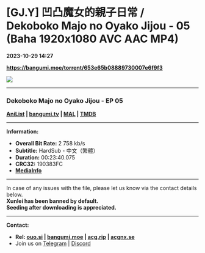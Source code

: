 # [GJ.Y] 凹凸魔女的親子日常 / Dekoboko Majo no Oyako Jijou - 05 (Baha 1920x1080 AVC AAC MP4)

**2023-10-29 14:27**

**https://bangumi.moe/torrent/653e65b08889730007e6f9f3**

![](https://rr1---bh.raws.dev/B/2KU/41/d8f3bc2ed67e750b26dd74e3aa1nq3x5.JPG)

* * *

### **__Dekoboko Majo no Oyako Jijou__** - EP 05

**[AniList](https://anilist.co/anime/154454) | [bangumi.tv](https://bgm.tv/subject/400551) | [MAL](https://myanimelist.net/anime/52985) | [TMDB](https://www.themoviedb.org/tv/209829)**

* * *

**Information:**

*   **Overall Bit Rate:** 2 758 kb/s
*   **Subtitle:** HardSub - 中文（繁體）
*   **Duration:** 00:23:40.075
*   **CRC32:** 190383FC
*   **[MediaInfo](https://rr1---nfo.raws.dev/%5BGJ.Y%5D%20%E5%87%B9%E5%87%B8%E9%AD%94%E5%A5%B3%E7%9A%84%E8%A6%AA%E5%AD%90%E6%97%A5%E5%B8%B8%20-%2005%20%28Baha%201920x1080%20AVC%20AAC%20MP4%29%20%5B190383FC%5D.mp4.nfo)**

* * *

In case of any issues with the file, please let us know via the contact details below.  
**Xunlei has been banned by default.**  
**Seeding after downloading is appreciated.**

* * *

**Contact:**

*   **Rel: [ouo.si](https://ouo.si/user/BraveSail) | [bangumi.moe](https://bangumi.moe/search/63e4b7585fa12c0007949b88) | [acg.rip](https://acg.rip/user/5570) | [acgnx.se](https://share.acgnx.se/user-529-1.html)**
*   Join us on [Telegram](https://kirara-fantasia.moe/telegram) | [Discord](https://kirara-fantasia.moe/discord)
